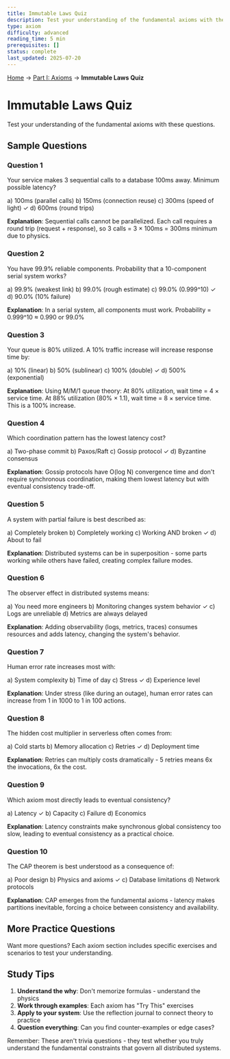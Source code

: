 ```yaml
---
title: Immutable Laws Quiz
description: Test your understanding of the fundamental axioms with these questions.
type: axiom
difficulty: advanced
reading_time: 5 min
prerequisites: []
status: complete
last_updated: 2025-07-20
---
```


<!-- Navigation -->
[Home](/) → [Part I: Axioms](/part1-axioms/) → **Immutable Laws Quiz**

# Immutable Laws Quiz

Test your understanding of the fundamental axioms with these questions.

## Sample Questions

### Question 1
Your service makes 3 sequential calls to a database 100ms away. Minimum possible latency?

a) 100ms (parallel calls)
b) 150ms (connection reuse)
c) 300ms (speed of light) ✓
d) 600ms (round trips)

**Explanation**: Sequential calls cannot be parallelized. Each call requires a round trip (request + response), so 3 calls = 3 × 100ms = 300ms minimum due to physics.

### Question 2
You have 99.9% reliable components. Probability that a 10-component serial system works?

a) 99.9% (weakest link)
b) 99.0% (rough estimate)
c) 99.0% (0.999^10) ✓
d) 90.0% (10% failure)

**Explanation**: In a serial system, all components must work. Probability = 0.999^10 ≈ 0.990 or 99.0%

### Question 3
Your queue is 80% utilized. A 10% traffic increase will increase response time by:

a) 10% (linear)
b) 50% (sublinear)
c) 100% (double) ✓
d) 500% (exponential)

**Explanation**: Using M/M/1 queue theory: At 80% utilization, wait time = 4 × service time. At 88% utilization (80% × 1.1), wait time = 8 × service time. This is a 100% increase.

### Question 4
Which coordination pattern has the lowest latency cost?

a) Two-phase commit
b) Paxos/Raft
c) Gossip protocol ✓
d) Byzantine consensus

**Explanation**: Gossip protocols have O(log N) convergence time and don't require synchronous coordination, making them lowest latency but with eventual consistency trade-off.

### Question 5
A system with partial failure is best described as:

a) Completely broken
b) Completely working
c) Working AND broken ✓
d) About to fail

**Explanation**: Distributed systems can be in superposition - some parts working while others have failed, creating complex failure modes.

### Question 6
The observer effect in distributed systems means:

a) You need more engineers
b) Monitoring changes system behavior ✓
c) Logs are unreliable
d) Metrics are always delayed

**Explanation**: Adding observability (logs, metrics, traces) consumes resources and adds latency, changing the system's behavior.

### Question 7
Human error rate increases most with:

a) System complexity
b) Time of day
c) Stress ✓
d) Experience level

**Explanation**: Under stress (like during an outage), human error rates can increase from 1 in 1000 to 1 in 100 actions.

### Question 8
The hidden cost multiplier in serverless often comes from:

a) Cold starts
b) Memory allocation
c) Retries ✓
d) Deployment time

**Explanation**: Retries can multiply costs dramatically - 5 retries means 6x the invocations, 6x the cost.

### Question 9
Which axiom most directly leads to eventual consistency?

a) Latency ✓
b) Capacity
c) Failure
d) Economics

**Explanation**: Latency constraints make synchronous global consistency too slow, leading to eventual consistency as a practical choice.

### Question 10
The CAP theorem is best understood as a consequence of:

a) Poor design
b) Physics and axioms ✓
c) Database limitations
d) Network protocols

**Explanation**: CAP emerges from the fundamental axioms - latency makes partitions inevitable, forcing a choice between consistency and availability.

## More Practice Questions

Want more questions? Each axiom section includes specific exercises and scenarios to test your understanding.

## Study Tips

1. **Understand the why**: Don't memorize formulas - understand the physics
2. **Work through examples**: Each axiom has "Try This" exercises
3. **Apply to your system**: Use the reflection journal to connect theory to practice
4. **Question everything**: Can you find counter-examples or edge cases?

Remember: These aren't trivia questions - they test whether you truly understand the fundamental constraints that govern all distributed systems.
